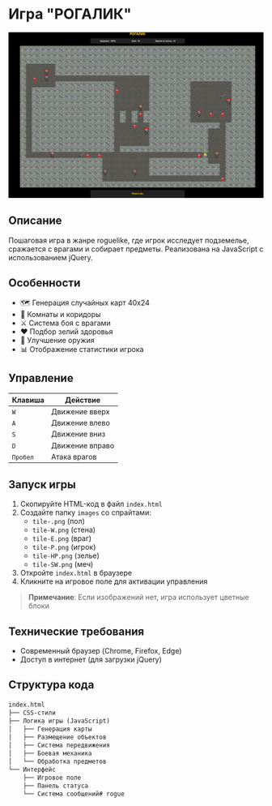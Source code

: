 # Игра "РОГАЛИК"

![Скриншот игры](screnshot.png)

## Описание
Пошаговая игра в жанре roguelike, где игрок исследует подземелье, сражается с врагами и собирает предметы. Реализована на JavaScript с использованием jQuery.

## Особенности
- 🗺️ Генерация случайных карт 40x24
- 🧱 Комнаты и коридоры
- ⚔️ Система боя с врагами
- ❤️ Подбор зелий здоровья
- 🔪 Улучшение оружия
- 📊 Отображение статистики игрока

## Управление
| Клавиша | Действие       |
|---------|----------------|
| `W`     | Движение вверх |
| `A`     | Движение влево |
| `S`     | Движение вниз  |
| `D`     | Движение вправо|
| `Пробел`| Атака врагов   |

## Запуск игры
1. Скопируйте HTML-код в файл `index.html`
2. Создайте папку `images` со спрайтами:
   - `tile-.png` (пол)
   - `tile-W.png` (стена)
   - `tile-E.png` (враг)
   - `tile-P.png` (игрок)
   - `tile-HP.png` (зелье)
   - `tile-SW.png` (меч)
3. Откройте `index.html` в браузере
4. Кликните на игровое поле для активации управления

> **Примечание**: Если изображений нет, игра использует цветные блоки

## Технические требования
- Современный браузер (Chrome, Firefox, Edge)
- Доступ в интернет (для загрузки jQuery)

## Структура кода
```plaintext
index.html
├── CSS-стили
├── Логика игры (JavaScript)
│   ├── Генерация карты
│   ├── Размещение объектов
│   ├── Система передвижения
│   ├── Боевая механика
│   └── Обработка предметов
└── Интерфейс
    ├── Игровое поле
    ├── Панель статуса
    └── Система сообщений#   r o g u e 
 
 
